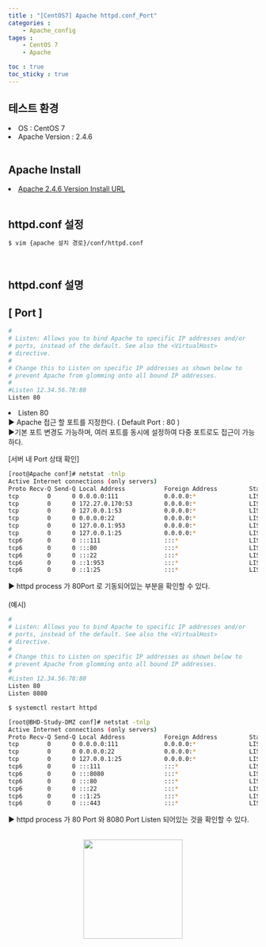 ```yaml
---
title : "[CentOS7] Apache httpd.conf_Port"
categories :
    - Apache_config
tages :
    - CentOS 7
    - Apache

toc : true
toc_sticky : true
---
```


## 테스트 환경
<li>OS : CentOS 7</li>
<li>Apache Version : 2.4.6</li>
<br>

## Apache Install
<li> <a href="https://hyundo0630.github.io/install/CentOS-7-Apache-Install/"> Apache 2.4.6 Version Install URL </a></li>
<br>

## httpd.conf 설정
```bash
$ vim {apache 설치 경로}/conf/httpd.conf
```
<br>

## httpd.conf 설명

## [ Port ]

```bash
#
# Listen: Allows you to bind Apache to specific IP addresses and/or
# ports, instead of the default. See also the <VirtualHost>
# directive.
#
# Change this to Listen on specific IP addresses as shown below to 
# prevent Apache from glomming onto all bound IP addresses.
#
#Listen 12.34.56.78:80
Listen 80
```
<li> Listen 80</li>
▶ Apache 접근 할 포트를 지정한다. ( Default Port : 80 )<br>
▶기본 포트 변경도 가능하며, 여러 포트를 동시에 설정하여 다중 포트로도 접근이 가능하다.<br>

[서버 내 Port 상태 확인]
```bash
[root@Apache conf]# netstat -tnlp
Active Internet connections (only servers)
Proto Recv-Q Send-Q Local Address           Foreign Address         State       PID/Program name    
tcp        0      0 0.0.0.0:111             0.0.0.0:*               LISTEN      1/systemd           
tcp        0      0 172.27.0.170:53         0.0.0.0:*               LISTEN      752/named           
tcp        0      0 127.0.0.1:53            0.0.0.0:*               LISTEN      752/named           
tcp        0      0 0.0.0.0:22              0.0.0.0:*               LISTEN      4124/sshd           
tcp        0      0 127.0.0.1:953           0.0.0.0:*               LISTEN      752/named           
tcp        0      0 127.0.0.1:25            0.0.0.0:*               LISTEN      4507/master         
tcp6       0      0 :::111                  :::*                    LISTEN      1/systemd           
tcp6       0      0 :::80                   :::*                    LISTEN      11961/httpd         
tcp6       0      0 :::22                   :::*                    LISTEN      4124/sshd           
tcp6       0      0 ::1:953                 :::*                    LISTEN      752/named           
tcp6       0      0 ::1:25                  :::*                    LISTEN      4507/master  
```
▶ httpd process 가 80Port 로 기동되어있는 부분을 확인할 수 있다. <br><br>
(예시)
 
```bash
#
# Listen: Allows you to bind Apache to specific IP addresses and/or
# ports, instead of the default. See also the <VirtualHost>
# directive.
#
# Change this to Listen on specific IP addresses as shown below to 
# prevent Apache from glomming onto all bound IP addresses.
#
#Listen 12.34.56.78:80
Listen 80
Listen 8080
```
```bash
$ systemctl restart httpd
```
```bash
[root@BHD-Study-DMZ conf]# netstat -tnlp
Active Internet connections (only servers)
Proto Recv-Q Send-Q Local Address           Foreign Address         State       PID/Program name    
tcp        0      0 0.0.0.0:111             0.0.0.0:*               LISTEN      555/rpcbind         
tcp        0      0 0.0.0.0:22              0.0.0.0:*               LISTEN      891/sshd            
tcp        0      0 127.0.0.1:25            0.0.0.0:*               LISTEN      1138/master         
tcp6       0      0 :::111                  :::*                    LISTEN      555/rpcbind         
tcp6       0      0 :::8080                 :::*                    LISTEN      26036/httpd         
tcp6       0      0 :::80                   :::*                    LISTEN      26036/httpd         
tcp6       0      0 :::22                   :::*                    LISTEN      891/sshd            
tcp6       0      0 ::1:25                  :::*                    LISTEN      1138/master         
tcp6       0      0 :::443                  :::*                    LISTEN      26036/httpd  
```
▶ httpd process 가 80 Port 와 8080 Port Listen 되어있는 것을 확인할 수 있다.
<br><br>
<div style="text-align:center;">
<img src="https://github.com/hyundo0630/hyundo0630.github.io/blob/main/images/%EA%B0%90%EC%82%AC%ED%95%A9%EB%8B%88%EB%8B%A4.gif?raw=true" width="200" height="200">
</div>